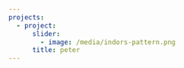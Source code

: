 ```yaml
---
projects:
  - project:
      slider:
        - image: /media/indors-pattern.png
      title: peter
---
```



